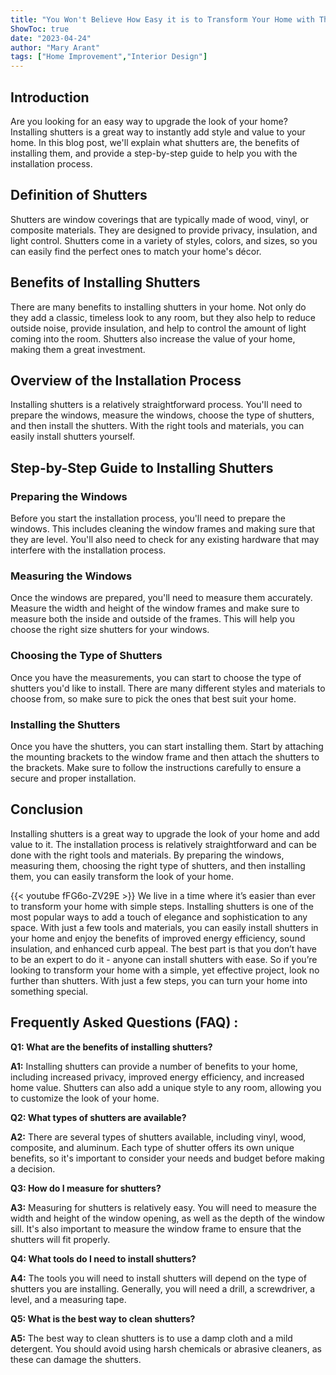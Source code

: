 ```yaml
---
title: "You Won't Believe How Easy it is to Transform Your Home with These Simple Steps to Installing Shutters!"
ShowToc: true 
date: "2023-04-24"
author: "Mary Arant" 
tags: ["Home Improvement","Interior Design"]
---
```

## Introduction

Are you looking for an easy way to upgrade the look of your home? Installing shutters is a great way to instantly add style and value to your home. In this blog post, we'll explain what shutters are, the benefits of installing them, and provide a step-by-step guide to help you with the installation process. 

## Definition of Shutters

Shutters are window coverings that are typically made of wood, vinyl, or composite materials. They are designed to provide privacy, insulation, and light control. Shutters come in a variety of styles, colors, and sizes, so you can easily find the perfect ones to match your home's décor.

## Benefits of Installing Shutters

There are many benefits to installing shutters in your home. Not only do they add a classic, timeless look to any room, but they also help to reduce outside noise, provide insulation, and help to control the amount of light coming into the room. Shutters also increase the value of your home, making them a great investment. 

## Overview of the Installation Process

Installing shutters is a relatively straightforward process. You'll need to prepare the windows, measure the windows, choose the type of shutters, and then install the shutters. With the right tools and materials, you can easily install shutters yourself. 

## Step-by-Step Guide to Installing Shutters

### Preparing the Windows

Before you start the installation process, you'll need to prepare the windows. This includes cleaning the window frames and making sure that they are level. You'll also need to check for any existing hardware that may interfere with the installation process. 

### Measuring the Windows

Once the windows are prepared, you'll need to measure them accurately. Measure the width and height of the window frames and make sure to measure both the inside and outside of the frames. This will help you choose the right size shutters for your windows. 

### Choosing the Type of Shutters

Once you have the measurements, you can start to choose the type of shutters you'd like to install. There are many different styles and materials to choose from, so make sure to pick the ones that best suit your home. 

### Installing the Shutters

Once you have the shutters, you can start installing them. Start by attaching the mounting brackets to the window frame and then attach the shutters to the brackets. Make sure to follow the instructions carefully to ensure a secure and proper installation. 

## Conclusion

Installing shutters is a great way to upgrade the look of your home and add value to it. The installation process is relatively straightforward and can be done with the right tools and materials. By preparing the windows, measuring them, choosing the right type of shutters, and then installing them, you can easily transform the look of your home.

{{< youtube fFG6o-ZV29E >}} 
We live in a time where it’s easier than ever to transform your home with simple steps. Installing shutters is one of the most popular ways to add a touch of elegance and sophistication to any space. With just a few tools and materials, you can easily install shutters in your home and enjoy the benefits of improved energy efficiency, sound insulation, and enhanced curb appeal. The best part is that you don’t have to be an expert to do it - anyone can install shutters with ease. So if you’re looking to transform your home with a simple, yet effective project, look no further than shutters. With just a few steps, you can turn your home into something special.

## Frequently Asked Questions (FAQ) :
**Q1: What are the benefits of installing shutters?**

**A1:** Installing shutters can provide a number of benefits to your home, including increased privacy, improved energy efficiency, and increased home value. Shutters can also add a unique style to any room, allowing you to customize the look of your home.

**Q2: What types of shutters are available?**

**A2:** There are several types of shutters available, including vinyl, wood, composite, and aluminum. Each type of shutter offers its own unique benefits, so it's important to consider your needs and budget before making a decision.

**Q3: How do I measure for shutters?**

**A3:** Measuring for shutters is relatively easy. You will need to measure the width and height of the window opening, as well as the depth of the window sill. It's also important to measure the window frame to ensure that the shutters will fit properly.

**Q4: What tools do I need to install shutters?**

**A4:** The tools you will need to install shutters will depend on the type of shutters you are installing. Generally, you will need a drill, a screwdriver, a level, and a measuring tape.

**Q5: What is the best way to clean shutters?**

**A5:** The best way to clean shutters is to use a damp cloth and a mild detergent. You should avoid using harsh chemicals or abrasive cleaners, as these can damage the shutters.





